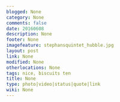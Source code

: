 ```yaml
---
blogged: None
category: None
comments: false
date: 20160608
description: None
footer: None
imagefeature: stephansquintet_hubble.jpg
layout: post
link: None
modified: None
otherlocations: None
tags: nice, biscuits ten
title: None
type: photo|video|status|quote|link
wiki: None
---
```


